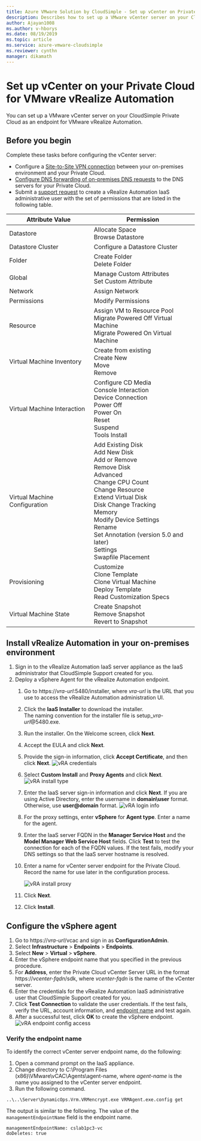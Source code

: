 ```yaml
--- 
title: Azure VMware Solution by CloudSimple - Set up vCenter on Private Cloud for vRealize Automation
description: Describes how to set up a VMware vCenter server on your CloudSimple Private Cloud as an endpoint for VMware vRealize Automation
author: Ajayan1008
ms.author: v-hborys 
ms.date: 08/19/2019 
ms.topic: article 
ms.service: azure-vmware-cloudsimple 
ms.reviewer: cynthn 
manager: dikamath 
---
```

# Set up vCenter on your Private Cloud for VMware vRealize Automation

You can set up a VMware vCenter server on your CloudSimple Private Cloud as an endpoint for VMware vRealize Automation.

## Before you begin

Complete these tasks before configuring the vCenter server:

* Configure a [Site-to-Site VPN connection](vpn-gateway.md#set-up-a-site-to-site-vpn-gateway) between your on-premises environment and your Private Cloud.
* [Configure DNS forwarding of on-premises DNS requests](on-premises-dns-setup.md) to the DNS servers for your Private Cloud.
* Submit a [support request](https://portal.azure.com/#blade/Microsoft_Azure_Support/HelpAndSupportBlade/newsupportrequest) to create a vRealize Automation IaaS administrative user with the set of permissions that are listed in the following table.

| Attribute Value | Permission |
------------ | ------------- |  
| Datastore |  Allocate Space <br> Browse Datastore |
| Datastore Cluster | Configure a Datastore Cluster |
| Folder | Create Folder <br>Delete Folder |
| Global |  Manage Custom Attributes<br>Set Custom Attribute |
| Network | Assign Network |
| Permissions | Modify Permissions |
| Resource | Assign VM to Resource Pool<br>Migrate Powered Off Virtual Machine<br>Migrate Powered On Virtual Machine |
| Virtual Machine Inventory |  Create from existing<br>Create New<br>Move<br>Remove | 
| Virtual Machine Interaction |  Configure CD Media<br>Console Interaction<br>Device Connection<br>Power Off<br>Power On<br>Reset<br>Suspend<br>Tools Install | 
| Virtual Machine Configuration |  Add Existing Disk<br>Add New Disk<br>Add or Remove<br>Remove Disk<br>Advanced<br>Change CPU Count<br>Change Resource<br>Extend Virtual Disk<br>Disk Change Tracking<br>Memory<br>Modify Device Settings<br>Rename<br>Set Annotation (version 5.0 and later)<br>Settings<br>Swapfile Placement |
| Provisioning |  Customize<br>Clone Template<br>Clone Virtual Machine<br>Deploy Template<br>Read Customization Specs |
| Virtual Machine State | Create Snapshot<br>Remove Snapshot<br>Revert to Snapshot |

## Install vRealize Automation in your on-premises environment

1. Sign in to the vRealize Automation IaaS server appliance as the IaaS administrator that CloudSimple Support created for you.
2. Deploy a vSphere Agent for the vRealize Automation endpoint.
    1. Go to https://*vra-url*:5480/installer, where *vra-url* is the URL that you use to access the vRealize Automation administration UI.
    2. Click the **IaaS Installer** to download the installer.<br>
    The naming convention for the installer file is setup_*vra-url*@5480.exe.
    3. Run the installer. On the Welcome screen, click **Next**.
    4. Accept the EULA and click **Next**.
    5. Provide the sign-in information, click **Accept Certificate**, and then click **Next**.
    ![vRA credentials](media/configure-vra-endpoint-login.png)
    6. Select **Custom Install** and **Proxy Agents** and click **Next**.
    ![vRA install type](media/configure-vra-endpoint-install-type.png)
    7. Enter the IaaS server sign-in information and click **Next**. If you are using Active Directory, enter the username in **domain\user** format. Otherwise, use **user@domain** format.
    ![vRA login info](media/configure-vra-endpoint-account.png)
    8. For the proxy settings, enter **vSphere** for **Agent type**. Enter a name for the agent.
    9. Enter the IaaS server FQDN in the **Manager Service Host** and the **Model Manager Web Service Host** fields. Click **Test** to test the connection for each of the FQDN values. If the test fails, modify your DNS settings so that the IaaS server hostname is resolved.
    10. Enter a name for vCenter server endpoint for the Private Cloud. Record the name for use later in the configuration process.

        ![vRA install proxy](media/configure-vra-endpoint-proxy.png)

    11. Click **Next**.
    12. Click **Install**.

## Configure the vSphere agent

1. Go to https://*vra-url*/vcac and sign in as **ConfigurationAdmin**.
2. Select **Infrastructure** > **Endpoints** > **Endpoints**.
3. Select **New** > **Virtual** > **vSphere**.
4. Enter the vSphere endpoint name that you specified in the previous procedure.
5. For **Address**, enter the Private Cloud vCenter Server URL in the format https://*vcenter-fqdn*/sdk, where *vcenter-fqdn* is the name of the vCenter server.
6. Enter the credentials for the vRealize Automation IaaS administrative user that CloudSimple Support created for you.
7. Click **Test Connection** to validate the user credentials. If the test fails, verify the URL, account information, and [endpoint name](#verify-the-endpoint-name) and test again.
8. After a successful test, click **OK** to create the vSphere endpoint.
    ![vRA endpoint config access](media/configure-vra-endpoint-vra-edit.png)

### Verify the endpoint name

To identify the correct vCenter server endpoint name, do the following:

1. Open a command prompt on the IaaS appliance.
2. Change directory to C:\Program Files (x86)\VMware\vCAC\Agents\agent-name, where *agent-name* is the name you assigned to the vCenter server endpoint.
3. Run the following command.

```
..\..\Server\DynamicOps.Vrm.VRMencrypt.exe VRMAgent.exe.config get
```

The output is similar to the following. The value of the `managementEndpointName` field is the endpoint name.

```
managementEndpointName: cslab1pc3-vc
doDeletes: true
```
